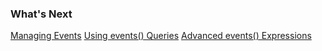 ### What's Next

[Managing Events](https://community.wavefront.com/docs/DOC-1082)
[Using events() Queries](https://community.wavefront.com/docs/DOC-1157)
[Advanced events() Expressions](https://community.wavefront.com/docs/DOC-1159)
